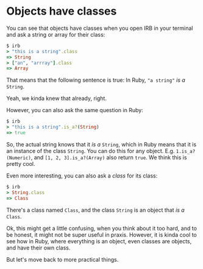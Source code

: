 # Objects have classes

You can see that objects have classes when you open IRB in your terminal and
ask a string or array for their class:

```ruby
$ irb
> "this is a string".class
=> String
> ["an", "arrray"].class
=> Array
```

That means that the following sentence is true: In Ruby, `"a string"` *is a*
`String`.

Yeah, we kinda knew that already, right.

However, you can also ask the same question in Ruby:

```ruby
$ irb
> "this is a string".is_a?(String)
=> true
```

So, the actual string knows that it *is a* `String`, which in Ruby means that
it is an instance of the class `String`. You can do this for any object. E.g.
`1.is_a?(Numeric)`, and `[1, 2, 3].is_a?(Array)` also return `true`. We think
this is pretty cool.

Even more interesting, you can also ask a *class* for its class:

```ruby
$ irb
> String.class
=> Class
```

There's a class named `Class`, and the class `String` is an object that *is a*
`Class`.

Ok, this might get a little confusing, when you think about it too hard, and to
be honest, it might not be super useful in praxis. However, it is kinda cool to
see how in Ruby, where everything is an object, even classes are objects, and
have their own class.

But let's move back to more practical things.
